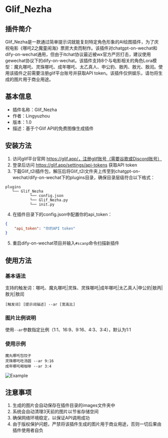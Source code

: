 # Glif_Nezha

## 插件简介
Glif_Nezha是一款通过简单提示词就能复刻特定角色形象的AI绘图插件，为了庆祝电影《哪吒2之魔童闹海》票房大卖而制作。该插件对chatgpt-on-wechat和dify-on-wechat通用，但由于itchat协议最近被wx官方严厉打击，建议使用gewechat协议下的dify-on-wechat。该插件支持8个与电影相关的角色Lora模型：魔丸哪吒、灵珠哪吒、成年哪吒、太乙真人、申公豹、敖丙、敖光、敖闰。使用该插件之前需要注册glif平台账号并获取API token。该插件仅供娱乐，请勿将生成的图片用于商业用途。

## 基本信息
- 插件名称：Glif_Nezha
- 作者：Lingyuzhou
- 版本：1.0
- 描述：基于个Glif API的免费图像生成插件

## 安装方法

1. 访问glif平台官网 https://glif.app/，注册glif账号（需要谷歌或Discord账号）
2. 登录后访问 https://glif.app/settings/api-tokens 获取API token
3. 下载Glif_t2i插件包，解压后将Glif_t2i文件夹上传至到chatgpt-on-wechat/dify-on-wechat下的plugins目录，确保目录层级符合以下格式：
```
plugins
   └── Glif_Nezha
           └── config.json
           └── Glif_Nezha.py
           └── init.py
```

4. 在插件目录下的config.json中配置你的api_token：
```json
{
    "api_token": "你的API token"
}
```
5. 重启dify-on-wechat项目并输入`#scanp`命令扫描新插件

## 使用方法

### 基本语法
支持的触发词：哪吒、魔丸哪吒|灵珠、灵珠哪吒|成年哪吒|太乙真人|申公豹|敖丙|敖光|敖闰
```
[触发词] [提示词描述] --ar [宽高比]
```

### 图片比例说明
使用`--ar`参数指定比例（1:1、16:9、9:16、4:3、3:4），默认为1:1


### 使用示例
```
魔丸哪吒包饺子
灵珠哪吒吃汤圆 --ar 9:16
成年哪吒喝咖啡 --ar 3:4
```
![Example](https://github.com/user-attachments/assets/ec498e0e-dd96-464c-8fd6-5a1da7886f36)

## 注意事项

1. 生成的图片会自动保存在插件目录的images文件夹中
2. 系统会自动清理3天前的图片以节省存储空间
3. 确保网络环境稳定，以保证API调用成功
4. 由于版权保护问题，严禁将该插件生成的图片用于商业用途，否则一切后果由插件使用者自负

